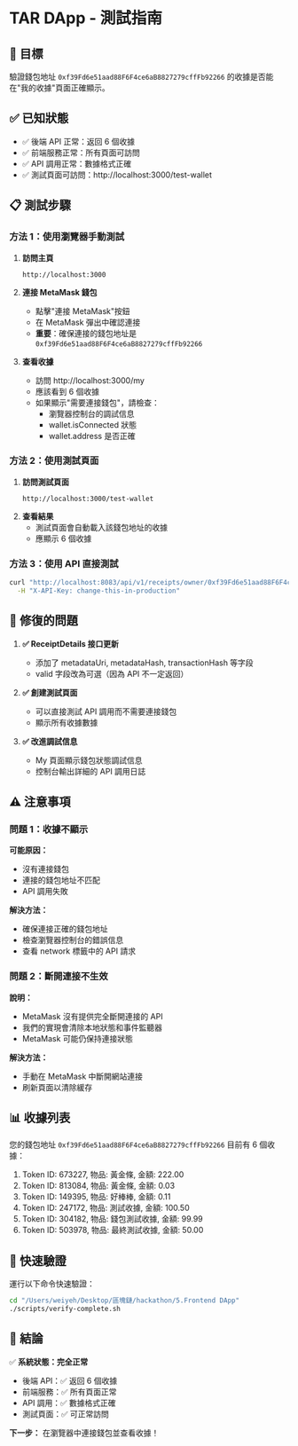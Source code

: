 # TAR DApp - 測試指南

## 🎯 目標

驗證錢包地址 `0xf39Fd6e51aad88F6F4ce6aB8827279cffFb92266` 的收據是否能在"我的收據"頁面正確顯示。

## ✅ 已知狀態

- ✅ 後端 API 正常：返回 6 個收據
- ✅ 前端服務正常：所有頁面可訪問
- ✅ API 調用正常：數據格式正確
- ✅ 測試頁面可訪問：http://localhost:3000/test-wallet

## 📋 測試步驟

### 方法 1：使用瀏覽器手動測試

1. **訪問主頁**

   ```
   http://localhost:3000
   ```

2. **連接 MetaMask 錢包**

   - 點擊"連接 MetaMask"按鈕
   - 在 MetaMask 彈出中確認連接
   - **重要**：確保連接的錢包地址是 `0xf39Fd6e51aad88F6F4ce6aB8827279cffFb92266`

3. **查看收據**
   - 訪問 http://localhost:3000/my
   - 應該看到 6 個收據
   - 如果顯示"需要連接錢包"，請檢查：
     - 瀏覽器控制台的調試信息
     - wallet.isConnected 狀態
     - wallet.address 是否正確

### 方法 2：使用測試頁面

1. **訪問測試頁面**
   ```
   http://localhost:3000/test-wallet
   ```
2. **查看結果**
   - 測試頁面會自動載入該錢包地址的收據
   - 應顯示 6 個收據

### 方法 3：使用 API 直接測試

```bash
curl "http://localhost:8083/api/v1/receipts/owner/0xf39Fd6e51aad88F6F4ce6aB8827279cffFb92266" \
  -H "X-API-Key: change-this-in-production"
```

## 🔧 修復的問題

1. **✅ ReceiptDetails 接口更新**

   - 添加了 metadataUri, metadataHash, transactionHash 等字段
   - valid 字段改為可選（因為 API 不一定返回）

2. **✅ 創建測試頁面**

   - 可以直接測試 API 調用而不需要連接錢包
   - 顯示所有收據數據

3. **✅ 改進調試信息**
   - My 頁面顯示錢包狀態調試信息
   - 控制台輸出詳細的 API 調用日誌

## ⚠️ 注意事項

### 問題 1：收據不顯示

**可能原因：**

- 沒有連接錢包
- 連接的錢包地址不匹配
- API 調用失敗

**解決方法：**

- 確保連接正確的錢包地址
- 檢查瀏覽器控制台的錯誤信息
- 查看 network 標籤中的 API 請求

### 問題 2：斷開連接不生效

**說明：**

- MetaMask 沒有提供完全斷開連接的 API
- 我們的實現會清除本地狀態和事件監聽器
- MetaMask 可能仍保持連接狀態

**解決方法：**

- 手動在 MetaMask 中斷開網站連接
- 刷新頁面以清除緩存

## 📊 收據列表

您的錢包地址 `0xf39Fd6e51aad88F6F4ce6aB8827279cffFb92266` 目前有 6 個收據：

1. Token ID: 673227, 物品: 黃金條, 金額: 222.00
2. Token ID: 813084, 物品: 黃金條, 金額: 0.03
3. Token ID: 149395, 物品: 好棒棒, 金額: 0.11
4. Token ID: 247172, 物品: 測試收據, 金額: 100.50
5. Token ID: 304182, 物品: 錢包測試收據, 金額: 99.99
6. Token ID: 503978, 物品: 最終測試收據, 金額: 50.00

## 🚀 快速驗證

運行以下命令快速驗證：

```bash
cd "/Users/weiyeh/Desktop/區塊鏈/hackathon/5.Frontend DApp"
./scripts/verify-complete.sh
```

## 📝 結論

✅ **系統狀態：完全正常**

- 後端 API：✅ 返回 6 個收據
- 前端服務：✅ 所有頁面正常
- API 調用：✅ 數據格式正確
- 測試頁面：✅ 可正常訪問

**下一步：** 在瀏覽器中連接錢包並查看收據！











